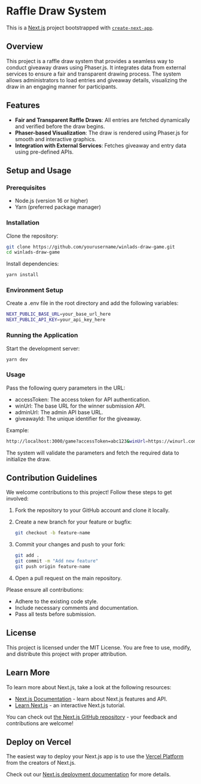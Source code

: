 # Raffle Draw System

This is a [Next.js](https://nextjs.org/) project bootstrapped with [`create-next-app`](https://github.com/vercel/next.js/tree/canary/packages/create-next-app).

## Overview

This project is a raffle draw system that provides a seamless way to conduct giveaway draws using Phaser.js. It integrates data from external services to ensure a fair and transparent drawing process. The system allows administrators to load entries and giveaway details, visualizing the draw in an engaging manner for participants.

## Features

- **Fair and Transparent Raffle Draws**: All entries are fetched dynamically and verified before the draw begins.
- **Phaser-based Visualization**: The draw is rendered using Phaser.js for smooth and interactive graphics.
- **Integration with External Services**: Fetches giveaway and entry data using pre-defined APIs.

## Setup and Usage

### Prerequisites

- Node.js (version 16 or higher)
- Yarn (preferred package manager)

### Installation

Clone the repository:
```bash
git clone https://github.com/yourusername/winlads-draw-game.git
cd winlads-draw-game
```
Install dependencies:
```bash
yarn install
```

### Environment Setup

Create a .env file in the root directory and add the following variables:

```bash
NEXT_PUBLIC_BASE_URL=your_base_url_here
NEXT_PUBLIC_API_KEY=your_api_key_here
```

### Running the Application

Start the development server:
```bash
yarn dev
```
### Usage

Pass the following query parameters in the URL:

- accessToken: The access token for API authentication.
- winUrl: The base URL for the winner submission API.
- adminUrl: The admin API base URL.
- giveawayId: The unique identifier for the giveaway.

Example:
```bash
http://localhost:3000/game?accessToken=abc123&winUrl=https://winurl.com&adminUrl=https://adminurl.com&giveawayId=12345
```
The system will validate the parameters and fetch the required data to initialize the draw.

## Contribution Guidelines

We welcome contributions to this project! Follow these steps to get involved:

1. Fork the repository to your GitHub account and clone it locally.
2. Create a new branch for your feature or bugfix:

   ```bash
   git checkout -b feature-name
   ```
3. Commit your changes and push to your fork:
   
   ```bash
   git add .
   git commit -m "Add new feature"
   git push origin feature-name
   ```
   
4. Open a pull request on the main repository.

Please ensure all contributions:

- Adhere to the existing code style.
- Include necessary comments and documentation.
- Pass all tests before submission.

## License

This project is licensed under the MIT License. You are free to use, modify, and distribute this project with proper attribution.

## Learn More

To learn more about Next.js, take a look at the following resources:

- [Next.js Documentation](https://nextjs.org/docs) - learn about Next.js features and API.
- [Learn Next.js](https://nextjs.org/learn) - an interactive Next.js tutorial.

You can check out [the Next.js GitHub repository](https://github.com/vercel/next.js/) - your feedback and contributions are welcome!

## Deploy on Vercel

The easiest way to deploy your Next.js app is to use the [Vercel Platform](https://vercel.com/new?utm_medium=default-template&filter=next.js&utm_source=create-next-app&utm_campaign=create-next-app-readme) from the creators of Next.js.

Check out our [Next.js deployment documentation](https://nextjs.org/docs/deployment) for more details.
